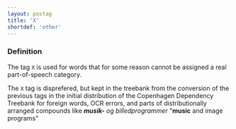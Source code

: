```yaml
---
layout: postag
title: 'X'
shortdef: 'other'
---
```


### Definition

The tag `X` is used for words that for some reason cannot be assigned
a real part-of-speech category.

The `X` tag is disprefered, but kept in the treebank from the conversion of the previous tags in the initial distribution of the Copenhagen Dependency Treebank for foreign words, OCR errors, and parts of distributionally arranged compounds like _<b>musik-</b> og billedprogrammer_ "<b>music</b> and image programs"
